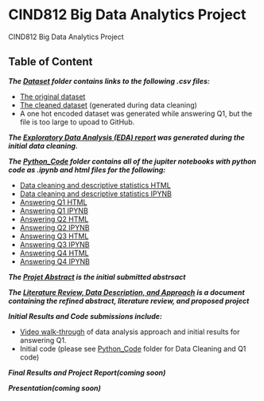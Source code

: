 # CIND812 Big Data Analytics Project
CIND812 Big Data Analytics Project 

## Table of Content
***The [Dataset](https://github.com/stephbois/Big_Data_Analytics_Project/tree/main/project_files/dataset) folder contains links to the following .csv files:***
- [The original dataset](https://github.com/stephbois/Big_Data_Analytics_Project/blob/main/project_files/dataset/diabetes_012_health_indicators_BRFSS2015.csv)
- [The cleaned dataset](https://github.com/stephbois/Big_Data_Analytics_Project/blob/main/project_files/dataset/diabetes_012_health_indicators_BRFSS2015_cleaned.csv) (generated during data cleaning)
- A one hot encoded dataset was generated while answering Q1, but the file is too large to upoad to GitHub.

***The [Exploratory Data Analysis (EDA) report](https://github.com/stephbois/Big_Data_Analytics_Project/tree/main/project_files/EDA) was generated during the initial data cleaning.***

***The [Python_Code](https://github.com/stephbois/Big_Data_Analytics_Project/tree/main/project_files/python_code) folder contains all of the jupiter notebooks with python code as .ipynb and html files for the following:***
- [Data cleaning and descriptive statistics HTML](https://github.com/stephbois/Big_Data_Analytics_Project/blob/main/project_files/python_code/CDC%20Diabetes%20Health%20Indicators%20Data%20Cleaning.html)
- [Data cleaning and descriptive statistics IPYNB](https://github.com/stephbois/Big_Data_Analytics_Project/blob/main/project_files/python_code/CDC%20Diabetes%20Health%20Indicators%20Data%20Cleaning.ipynb)
- [Answering Q1 HTML](https://github.com/stephbois/Big_Data_Analytics_Project/blob/main/project_files/python_code/Q1%20CDC%20Diabetes%20Health%20Indicators.html)
- [Answering Q1 IPYNB](https://github.com/stephbois/Big_Data_Analytics_Project/blob/main/project_files/python_code/Q1%20CDC%20Diabetes%20Health%20Indicators.ipynb)
- [Answering Q2 HTML](https://github.com/stephbois/Big_Data_Analytics_Project/blob/main/project_files/python_code/Q2%20CDC%20Diabetes%20Health%20Indicators.html)
- [Answering Q2 IPYNB](https://github.com/stephbois/Big_Data_Analytics_Project/blob/main/project_files/python_code/Q2%20CDC%20Diabetes%20Health%20Indicators.ipynb)
- [Answering Q3 HTML](https://github.com/stephbois/Big_Data_Analytics_Project/blob/main/project_files/python_code/Q3%20CDC%20Diabetes%20Health%20Indicators.html)
- [Answering Q3 IPYNB](https://github.com/stephbois/Big_Data_Analytics_Project/blob/main/project_files/python_code/Q3%20CDC%20Diabetes%20Health%20Indicators.ipynb)
- [Answering Q4 HTML](https://github.com/stephbois/Big_Data_Analytics_Project/blob/main/project_files/python_code/Q4%20CDC%20Diabetes%20Health%20Indicatorrs.html)
- [Answering Q4 IPYNB](https://github.com/stephbois/Big_Data_Analytics_Project/blob/main/project_files/python_code/Q4%20CDC%20Diabetes%20Health%20Indicatorrs.ipynb)

***The [Projet Abstract](https://github.com/stephbois/Big_Data_Analytics_Project/tree/main/project_files/abstract) is the initial submitted abstrsact*** <br />

***The [Literature Review, Data Description, and Approach](https://github.com/stephbois/Big_Data_Analytics_Project/tree/main/project_files/literature_review) is a document containing the refined abstract, literature review, and proposed project*** <br />

***Initial Results and Code submissions include:*** <br />
-  [Video walk-through](https://drive.google.com/file/d/1Q1rK0oNMhuGa5c-VqPpcckCXybwUtgVF/view?usp=drive_link) of data analysis approach and initial results for answering Q1.
-  Initial code (please see [Python_Code](https://github.com/stephbois/Big_Data_Analytics_Project/tree/main/project_files/python_code) folder for Data Cleaning and Q1 code)

***Final Results and Project Report(coming soon)*** <br />

***Presentation(coming soon)*** <br />
